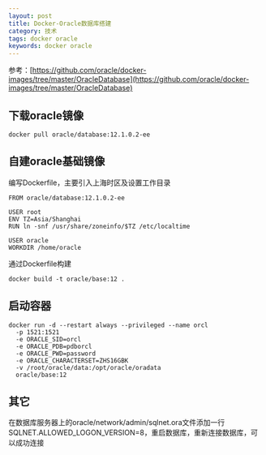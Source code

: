 ```yaml
---
layout: post
title: Docker-Oracle数据库搭建
category: 技术
tags: docker oracle
keywords: docker oracle
---
```

参考：[https://github.com/oracle/docker-images/tree/master/OracleDatabase](https://github.com/oracle/docker-images/tree/master/OracleDatabase)
## 下载oracle镜像
```
docker pull oracle/database:12.1.0.2-ee
```

## 自建oracle基础镜像
编写Dockerfile，主要引入上海时区及设置工作目录
```
FROM oracle/database:12.1.0.2-ee

USER root
ENV TZ=Asia/Shanghai
RUN ln -snf /usr/share/zoneinfo/$TZ /etc/localtime

USER oracle
WORKDIR /home/oracle
```
通过Dockerfile构建
```
docker build -t oracle/base:12 .
```
## 启动容器
```
docker run -d --restart always --privileged --name orcl
  -p 1521:1521
  -e ORACLE_SID=orcl
  -e ORACLE_PDB=pdborcl
  -e ORACLE_PWD=password
  -e ORACLE_CHARACTERSET=ZHS16GBK
  -v /root/oracle/data:/opt/oracle/oradata
  oracle/base:12
```
## 其它
在数据库服务器上的oracle/network/admin/sqlnet.ora文件添加一行SQLNET.ALLOWED_LOGON_VERSION=8，重启数据库，重新连接数据库，可以成功连接